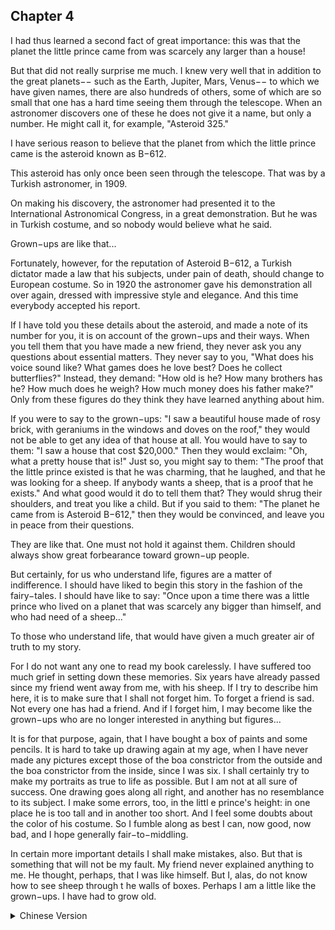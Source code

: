 ## Chapter 4


I had thus learned a second fact of great importance: this was that the planet the
little prince came from was scarcely any larger than a house!

But that did not really surprise me much. I knew very well that in addition to the
great planets−− such as the Earth, Jupiter, Mars, Venus−− to which we have given
names, there are also hundreds of others, some of which are so small that one has
a hard time seeing them through the telescope. When an astronomer discovers one
of these he does not give it a name, but only a number. He might call it, for
example, "Asteroid 325."

I have serious reason to believe that the planet from which the little prince came is
the asteroid known as B−612.

This asteroid has only once been seen through the telescope. That was by a
Turkish astronomer, in 1909.

On making his discovery, the astronomer had presented it to the International
Astronomical Congress, in a great demonstration. But he was in Turkish costume,
and so nobody would believe what he said.

Grown−ups are like that...

Fortunately, however, for the reputation of Asteroid B−612, a Turkish dictator
made a law that his subjects, under pain of death, should change to European
costume. So in 1920 the astronomer gave his demonstration all over again, dressed
with impressive style and elegance. And this time everybody accepted his report.

If I have told you these details about the asteroid, and made a note of its number
for you, it is on account of the grown−ups and their ways. When you tell them that
you have made a new friend, they never ask you any questions about essential
matters. They never say to you, "What does his voice sound like? What games
does he love best? Does he collect butterflies?" Instead, they demand: "How old is
he? How many brothers has he? How much does he weigh? How much money
does his father make?" Only from these figures do they think they have learned
anything about him.

If you were to say to the grown−ups: "I saw a beautiful house made of rosy brick,
with geraniums in the windows and doves on the roof," they would not be able to
get any idea of that house at all. You would have to say to them: "I saw a house
that cost $20,000." Then they would exclaim: "Oh, what a pretty house that is!"
Just so, you might say to them: "The proof that the little prince existed is that he
was charming, that he laughed, and that he was looking for a sheep. If anybody
wants a sheep, that is a proof that he exists." And what good would it do to tell
them that? They would shrug their shoulders, and treat you like a child. But if you
said to them: "The planet he came from is Asteroid B−612," then they would be
convinced, and leave you in peace from their questions.

They are like that. One must not hold it against them. Children should always
show great forbearance toward grown−up people.

But certainly, for us who understand life, figures are a matter of indifference. I
should have liked to begin this story in the fashion of the fairy−tales. I should
have like to say: "Once upon a time there was a little prince who lived on a planet
that was scarcely any bigger than himself, and who had need of a sheep..."

To those who understand life, that would have given a much greater air of truth to
my story.

For I do not want any one to read my book carelessly. I have suffered too much
grief in setting down these memories. Six years have already passed since my
friend went away from me, with his sheep. If I try to describe him here, it is to
make sure that I shall not forget him. To forget a friend is sad. Not every one has
had a friend. And if I forget him, I may become like the grown−ups who are no
longer interested in anything but figures...

It is for that purpose, again, that I have bought a box of paints and some pencils. It
is hard to take up drawing again at my age, when I have never made any pictures
except those of the boa constrictor from the outside and the boa constrictor from
the inside, since I was six. I shall certainly try to make my portraits as true to life
as possible. But I am not at all sure of success. One drawing goes along all right,
and another has no resemblance to its subject. I make some errors, too, in the littl e
prince's height: in one place he is too tall and in another too short. And I feel some
doubts about the color of his costume. So I fumble along as best I can, now good,
now bad, and I hope generally fair−to−middling.

In certain more important details I shall make mistakes, also. But that is something
that will not be my fault. My friend never explained anything to me. He thought,
perhaps, that I was like himself. But I, alas, do not know how to see sheep through
t he walls of boxes. Perhaps I am a little like the grown−ups. I have had to grow
old.


<details>
<summary>Chinese Version</summary>


</details>